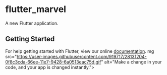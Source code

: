 # flutter_marvel

A new Flutter application.

## Getting Started

For help getting started with Flutter, view our online
[documentation](https://flutter.io/).
mg src="https://user-images.githubusercontent.com/919717/28131204-0f8c3cda-66ee-11e7-9428-6a0513eac75d.gif" alt="Make a change in your code, and your app is changed instantly.">
